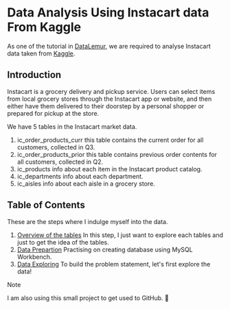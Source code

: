 # Data Analysis Using Instacart data From Kaggle
As one of the tutorial in [DataLemur](https://datalemur.com/sql-tutorial/instacart-sql-data-analytics-case-study), we are required to analyse Instacart data taken from [Kaggle](https://www.kaggle.com/competitions/instacart-market-basket-analysis/data).

## Introduction
Instacart is a grocery delivery and pickup service. Users can select items from local grocery stores through the Instacart app or website, and then either have them delivered to their doorstep by a personal shopper or prepared for pickup at the store.

We have 5 tables in the Instacart market data.
1. ic_order_products_curr
   this table contains the current order for all customers, collected in Q3.
3. ic_order_products_prior
   this table contains previous order contents for all customers, collected in Q2.
4. ic_products
   info about each item in the Instacart product catalog.
5. ic_departments
   info about each department.
6. ic_aisles
   info about each aisle in a grocery store.

## Table of Contents
These are the steps where I indulge myself into the data.

1. [Overview of the tables](explore.sql)
In this step, I just want to explore each tables and just to get the idea of the tables.
2. [Data Prepartion](queries/import-data.sql)
Practising on creating database using MySQL Workbench.
3. [Data Exploring](queries/exploring.sql)
To build the problem statement, let's first explore the data!



>[!NOTE]
>I am also using this small project to get used to GitHub. :monocle_face:
